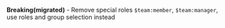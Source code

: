 **Breaking(migrated)** - Remove special roles `$team:member`, `$team:manager`, use roles and group
selection instead
